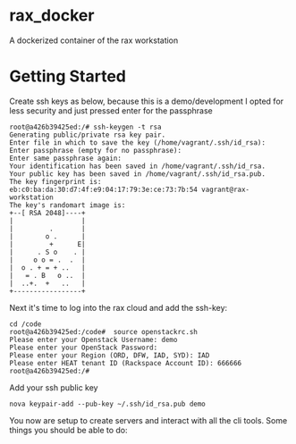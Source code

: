 rax_docker
==========

A dockerized container of the rax workstation

Getting Started
===============
Create ssh keys as below, because this is a demo/development
I opted for less security and just pressed enter for the passphrase

```
root@a426b39425ed:/# ssh-keygen -t rsa
Generating public/private rsa key pair.
Enter file in which to save the key (/home/vagrant/.ssh/id_rsa): 
Enter passphrase (empty for no passphrase): 
Enter same passphrase again: 
Your identification has been saved in /home/vagrant/.ssh/id_rsa.
Your public key has been saved in /home/vagrant/.ssh/id_rsa.pub.
The key fingerprint is:
eb:c0:ba:da:30:d7:4f:e9:04:17:79:3e:ce:73:7b:54 vagrant@rax-workstation
The key's randomart image is:
+--[ RSA 2048]----+
|                 |
|         .       |
|        o .      |
|         +      E|
|      . S o    . |
|     o o = .  .  |
|  o . + = + ..   |
|   = . B   o ..  |
|  ..+.  +   ..   |
+-----------------+
```

Next it's time to log into the rax cloud and add the ssh-key:

```
cd /code
root@a426b39425ed:/code#  source openstackrc.sh 
Please enter your Openstack Username: demo
Please enter your OpenStack Password: 
Please enter your Region (ORD, DFW, IAD, SYD): IAD
Please enter HEAT tenant ID (Rackspace Account ID): 666666
root@a426b39425ed:/# 
```

Add your ssh public key

```
nova keypair-add --pub-key ~/.ssh/id_rsa.pub demo
```

You now are setup to create servers and interact with all the cli tools. Some things you 
should be able to do:

